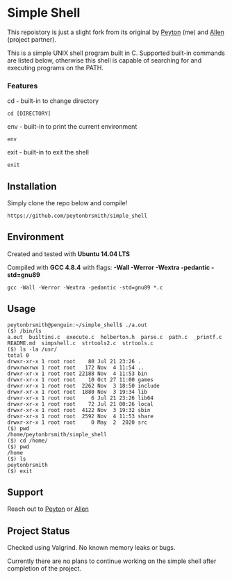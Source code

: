 # Simple Shell

This repoistory is just a slight fork from its original by [Peyton](https://github.com/peytonbrsmith) (me) and [Allen](https://github.com/ranicholson) (project partner).

This is a simple UNIX shell program built in C. Supported built-in commands are listed below, otherwise this shell is capable of searching for and executing programs on the PATH.

### Features

cd - built-in to change directory

```
cd [DIRECTORY]
```

env - built-in to print the current environment

```
env
```

exit - built-in to exit the shell

```
exit
```

## Installation

Simply clone the repo below and compile!

```
https://github.com/peytonbrsmith/simple_shell
```

## Environment
Created and tested with **Ubuntu 14.04 LTS**

Compiled with **GCC 4.8.4** with flags: **-Wall -Werror -Wextra -pedantic -std=gnu89**

```
gcc -Wall -Werror -Wextra -pedantic -std=gnu89 *.c
```

## Usage

```
peytonbrsmith@penguin:~/simple_shell$ ./a.out
($) /bin/ls
a.out  builtins.c  execute.c  holberton.h  parse.c  path.c  _printf.c  README.md  simpshell.c  strtools2.c  strtools.c
($) ls -la /usr/
total 0
drwxr-xr-x 1 root root    80 Jul 21 23:26 .
drwxrwxrwx 1 root root   172 Nov  4 11:54 ..
drwxr-xr-x 1 root root 22188 Nov  4 11:53 bin
drwxr-xr-x 1 root root    10 Oct 27 11:00 games
drwxr-xr-x 1 root root  2262 Nov  3 18:50 include
drwxr-xr-x 1 root root  1880 Nov  3 19:34 lib
drwxr-xr-x 1 root root     6 Jul 21 23:26 lib64
drwxr-xr-x 1 root root    72 Jul 21 00:26 local
drwxr-xr-x 1 root root  4122 Nov  3 19:32 sbin
drwxr-xr-x 1 root root  2592 Nov  4 11:53 share
drwxr-xr-x 1 root root     0 May  2  2020 src
($) pwd
/home/peytonbrsmith/simple_shell
($) cd /home/
($) pwd
/home
($) ls
peytonbrsmith
($) exit
```

## Support

Reach out to [Peyton](https://github.com/peytonbrsmith) or [Allen](https://github.com/ranicholson)

## Project Status

Checked using Valgrind. No known memory leaks or bugs. 

Currently there are no plans to continue working on the simple shell after completion of the project.

